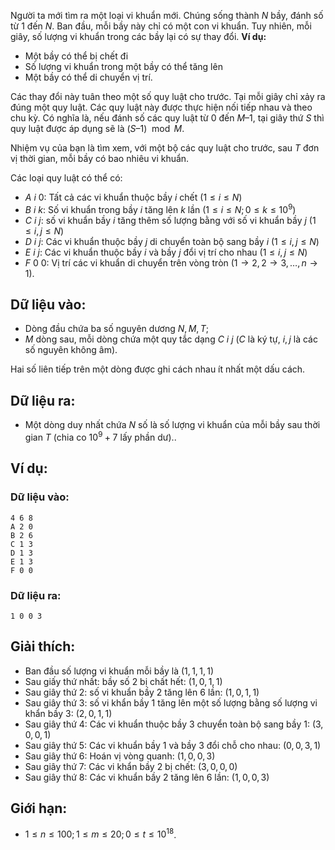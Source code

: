 Người ta mới tìm ra một loại vi khuẩn mới. Chúng sống thành $N$ bầy, đánh số từ $1$ đến $N$. Ban đầu, mỗi bầy này chỉ có một con vi khuẩn. Tuy nhiên, mỗi giây, số lượng vi khuẩn trong các bầy lại có sự thay đổi. **Ví dụ:**
- Một bầy có thể bị chết đi
- Số lượng vi khuẩn trong một bầy có thể tăng lên
- Một bầy có thể di chuyển vị trí.

Các thay đổi này tuân theo một số quy luật cho trước. Tại mỗi giây chỉ xảy ra đúng một quy luật. Các quy luật này được thực hiện nối tiếp nhau và theo chu kỳ. Có nghĩa là, nếu đánh số các quy luật từ $0$ đến $M – 1$, tại giây thứ $S$ thì quy luật được áp dụng sẽ là $(S – 1)\mod M$.

Nhiệm vụ của bạn là tìm xem, với một bộ các quy luật cho trước, sau $T$ đơn vị thời gian, mỗi bầy có bao nhiêu vi khuẩn.

Các loại quy luật có thể có:
- $A\ i\ 0$: Tất cả các vi khuẩn thuộc bầy $i$ chết $(1 ≤ i  ≤ N)$
- $B\ i\ k$: Số vi khuẩn trong bầy $i$ tăng lên $k$ lần $(1 ≤ i  ≤ N; 0 ≤ k ≤ 10^9)$
- $C\ i\ j$: số vi khuẩn bầy $i$ tăng thêm số lượng bằng với số vi khuẩn bầy $j$ $(1 ≤ i, j  ≤ N)$
- $D\ i\ j$: Các vi khuẩn thuộc bầy $j$ di chuyển toàn bộ sang bầy $i$ $(1 ≤ i, j  ≤ N)$
- $E\ i\ j$: Các vi khuẩn thuộc bầy $i$ và bầy $j$ đổi vị trí cho nhau $(1 ≤ i, j  ≤ N)$
- $F\ 0\ 0$: Vị trí các vi khuẩn di chuyển trên vòng tròn $(1‪→2, 2→3, …, n→1)$.
‬‬‬
## Dữ liệu vào:
- Dòng đầu chứa ba số nguyên dương $N, M, T$;
- $M$ dòng sau, mỗi dòng chứa một quy tắc dạng $C\ i\ j$ ($C$ là ký tự, $i, j$ là các số nguyên không âm).

Hai số liên tiếp trên một dòng được ghi cách nhau ít nhất một dấu cách.

## Dữ liệu ra:
- Một dòng duy nhất chứa $N$ số là số lượng vi khuẩn của mỗi bầy sau thời gian $T$ (chia co $10^9 + 7$ lấy phần dư)..

## Ví dụ:
### Dữ liệu vào:
```
4 6 8
A 2 0
B 2 6
C 1 3
D 1 3
E 1 3
F 0 0
```

### Dữ liệu ra:
```
1 0 0 3
```

## Giải thích:
- Ban đầu số lượng vi khuẩn mỗi bầy là $(1, 1, 1, 1)$
- Sau giấy thứ nhất: bầy số $2$ bị chất hết: $(1, 0, 1, 1)$
- Sau giây thứ $2$: số vi khuẩn bầy $2$ tăng lên $6$ lần: $(1, 0, 1, 1)$
- Sau giây thứ $3$: số vi khẩn bầy $1$ tăng lên một số lượng bằng số lượng vi khẩn bầy $3$: $(2, 0, 1, 1)$
- Sau giây thứ $4$: Các vi khuẩn thuộc bầy $3$ chuyển toàn bộ sang bầy $1$: $(3, 0, 0, 1)$
- Sau giây thứ $5$: Các vi khuẩn bầy $1$ và bầy $3$ đổi chỗ cho nhau: $(0, 0, 3, 1)$
- Sau giây thứ $6$: Hoán vị vòng quanh: $(1, 0, 0, 3)$
- Sau giây thứ $7$: Các vi khẩn bầy $2$ bị chết: $(3, 0, 0, 0)$
- Sau giây thứ $8$: Các vi khuẩn bầy $2$ tăng lên $6$ lần: $(1, 0, 0, 3)$

## Giới hạn:
- $1 ≤ n ≤ 100; 1 ≤ m ≤ 20; 0 ≤ t ≤ 10^{18}$.